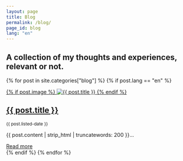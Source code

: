 ```yaml
---
layout: page
title: Blog
permalink: /blog/
page_id: blog
lang: "en"
---
```


## A collection of my thoughts and experiences, relevant or not.

{% for post in site.categories["blog"] %}
{% if post.lang == "en" %}
<div class="blog-post">
    <a href="{{ post.url }}">
        {% if post.image %}
            <img src="{{ post.image }}" alt="{{ post.title }}" class="blog-image" />
        {% endif %}
        <h2>{{ post.title }}</h2>
    </a>
        <small>{{ post.listed-date }}</small>
    <!-- Pull out the first 200 words of the content -->
    <p>{{ post.content | strip_html | truncatewords: 200 }}...</p>
    <a href="{{ post.url }}" class="read-more">Read more</a>
</div>
{% endif %}
{% endfor %}
    